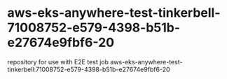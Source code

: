 # aws-eks-anywhere-test-tinkerbell-71008752-e579-4398-b51b-e27674e9fbf6-20
repository for use with E2E test job aws-eks-anywhere-test-tinkerbell:71008752-e579-4398-b51b-e27674e9fbf6-20
